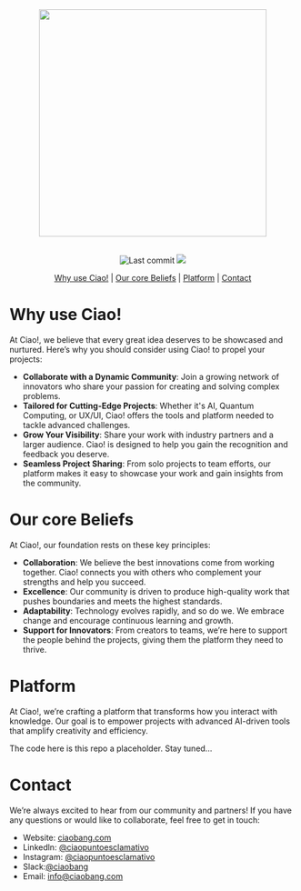 <div align="center">
<picture>
  <source
    srcset="https://cdn.ciaobang.com/image/ciao-placeholder.png"
    media="(prefers-color-scheme: dark)"
  />
  <source
    srcset="https://cdn.ciaobang.com/image/ciao-placeholder-dark.png"
    media="(prefers-color-scheme: light), (prefers-color-scheme: no-preference)"
  />
  <img width=400 src="https://cdn.ciaobang.com/image/ciao-placeholder.png" />
</picture>

</div>  &nbsp;

<div align="center">

![Last commit](https://img.shields.io/github/last-commit/ciaobang/site)
![](https://img.shields.io/github/stars/ciaobang/site)

</div>

<div align="center">

[Why use Ciao!](#why-ciao)  | [Our core Beliefs](#our-core-beliefs) | [Platform](#platform) | [Contact](#contact)

</div>

# Why use Ciao!
At Ciao!, we believe that every great idea deserves to be showcased and nurtured. Here’s why you should consider using Ciao! to propel your projects:

- **Collaborate with a Dynamic Community**: Join a growing network of innovators who share your passion for creating and solving complex problems.
- **Tailored for Cutting-Edge Projects**: Whether it's AI, Quantum Computing, or UX/UI, Ciao! offers the tools and platform needed to tackle advanced challenges.
- **Grow Your Visibility**: Share your work with industry partners and a larger audience. Ciao! is designed to help you gain the recognition and feedback you deserve.
- **Seamless Project Sharing**: From solo projects to team efforts, our platform makes it easy to showcase your work and gain insights from the community.

# Our core Beliefs
At Ciao!, our foundation rests on these key principles:

- **Collaboration**: We believe the best innovations come from working together. Ciao! connects you with others who complement your strengths and help you succeed.
- **Excellence**: Our community is driven to produce high-quality work that pushes boundaries and meets the highest standards.
- **Adaptability**: Technology evolves rapidly, and so do we. We embrace change and encourage continuous learning and growth.
- **Support for Innovators**: From creators to teams, we’re here to support the people behind the projects, giving them the platform they need to thrive.

# Platform

At Ciao!, we’re crafting a platform that transforms how you interact with knowledge. Our goal is to empower projects with advanced AI-driven tools that amplify creativity and efficiency.

The code here is this repo a placeholder. Stay tuned...

# Contact
We’re always excited to hear from our community and partners! If you have any questions or would like to collaborate, feel free to get in touch:

- Website: [ciaobang.com](https://ciaobang.com/)
- Linkedln: [@ciaopuntoesclamativo](https://www.linkedin.com/company/ciaopuntoesclamativo/)
- Instagram: [@ciaopuntoesclamativo](https://www.instagram.com/ciaopuntoesclamativo/)
- Slack:[@ciaobang](https://join.slack.com/t/ciao-r355502/shared_invite/zt-2qtz5modx-5GW_Nk3ZbHcwufnUiODhig)
- Email: info@ciaobang.com
